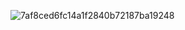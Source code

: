 
  ![7af8ced6fc14a1f2840b72187ba19248](https://github.com/user-attachments/assets/1f1f8637-c032-44ff-8750-65f0fd214aa5)
